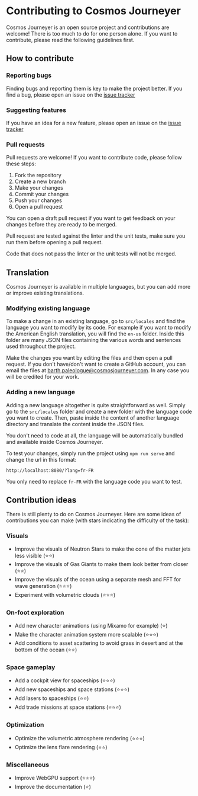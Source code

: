 # Contributing to Cosmos Journeyer

Cosmos Journeyer is an open source project and contributions are welcome! There is too much to do for one person alone. If you want to contribute, please read the following guidelines first.

## How to contribute

### Reporting bugs

Finding bugs and reporting them is key to make the project better. If you find a bug, please open an issue on the [issue tracker](https://github.com/BarthPaleologue/CosmosJourneyer/issues/new?assignees=&labels=&projects=&template=bug_report.md&title=)

### Suggesting features

If you have an idea for a new feature, please open an issue on the [issue tracker](https://github.com/BarthPaleologue/CosmosJourneyer/issues/new?assignees=&labels=&projects=&template=feature_request.md&title=)

### Pull requests

Pull requests are welcome! If you want to contribute code, please follow these steps:

1. Fork the repository
2. Create a new branch
3. Make your changes
4. Commit your changes
5. Push your changes
6. Open a pull request

You can open a draft pull request if you want to get feedback on your changes before they are ready to be merged.

Pull request are tested against the linter and the unit tests, make sure you run them before opening a pull request.

Code that does not pass the linter or the unit tests will not be merged.

## Translation

Cosmos Journeyer is available in multiple languages, but you can add more or improve existing translations.

### Modifying existing language

To make a change in an existing language, go to `src/locales` and find the language you want to modify by its code. 
For example if you want to modify the American English translation, you will find the `en-us` folder. 
Inside this folder are many JSON files containing the various words and sentences used throughout the project.

Make the changes you want by editing the files and then open a pull request. If you don't have/don't want to create a GitHub account, you can email the files at 
[barth.paleologue@cosmosjourneyer.com](mailto:barth.paleologue@cosmosjourneyer.com). In any case you will be credited for your work.

### Adding a new language

Adding a new language altogether is quite straightforward as well. Simply go to the `src/locales` folder and create a new folder with the language code you want to create.
Then, paste inside the content of another language directory and translate the content inside the JSON files.

You don't need to code at all, the language will be automatically bundled and available inside Cosmos Journeyer.

To test your changes, simply run the project using `npm run serve` and change the url in this format:

```
http://localhost:8080/?lang=fr-FR
```

You only need to replace `fr-FR` with the language code you want to test.

## Contribution ideas

There is still plenty to do on Cosmos Journeyer. Here are some ideas of contributions you can make (with stars indicating the difficulty of the task):

### Visuals

- Improve the visuals of Neutron Stars to make the cone of the matter jets less visible (⭐⭐)
- Improve the visuals of Gas Giants to make them look better from closer (⭐⭐)
- Improve the visuals of the ocean using a separate mesh and FFT for wave generation (⭐⭐⭐)
- Experiment with volumetric clouds (⭐⭐⭐)

### On-foot exploration

- Add new character animations (using Mixamo for example) (⭐)
- Make the character animation system more scalable (⭐⭐⭐)
- Add conditions to asset scattering to avoid grass in desert and at the bottom of the ocean (⭐⭐)

### Space gameplay

- Add a cockpit view for spaceships (⭐⭐⭐)
- Add new spaceships and space stations (⭐⭐⭐)
- Add lasers to spaceships (⭐⭐)
- Add trade missions at space stations (⭐⭐⭐)

### Optimization

- Optimize the volumetric atmosphere rendering (⭐⭐⭐)
- Optimize the lens flare rendering (⭐⭐)

### Miscellaneous

- Improve WebGPU support (⭐⭐⭐)
- Improve the documentation (⭐)
